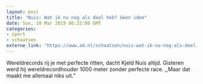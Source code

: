 ```yaml
---
layout: post
title: "Nuis: Wat ik nu nog als doel heb? Geen idee"
date: Sun, 10 Mar 2019 06:22:00 GMT
categories: 
- sport 
- schaatsen 
externe_link: "https://www.ad.nl/schaatsen/nuis-wat-ik-nu-nog-als-doel-heb-geen-idee~ac6705c9/"
---
```


Wereldrecords rij je met perfecte ritten, dacht Kjeld Nuis altijd. Gisteren werd hij wereldrecordhouder 1000 meter zonder perfecte race. ,,Maar dat maakt me allemaal niks uit.”
